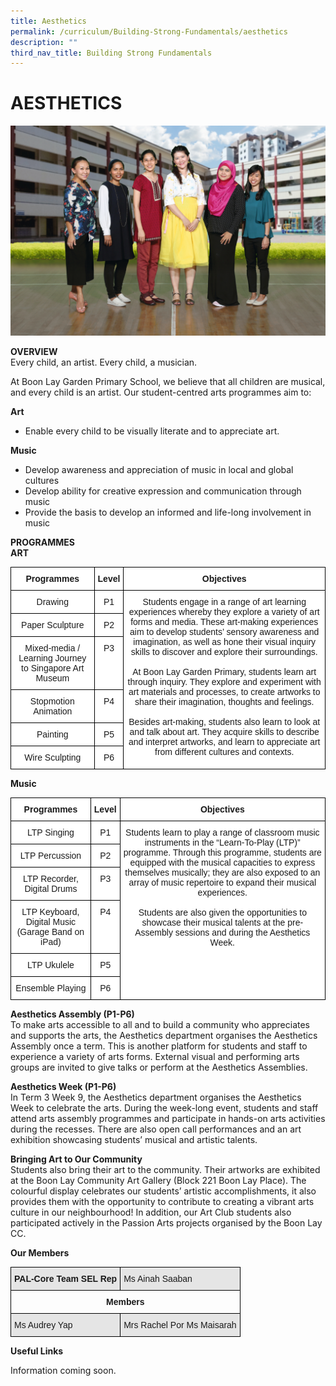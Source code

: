 ```yaml
---
title: Aesthetics
permalink: /curriculum/Building-Strong-Fundamentals/aesthetics
description: ""
third_nav_title: Building Strong Fundamentals
---
```

# AESTHETICS

![](/images/Art%20n%20Music%20Formal.jpg)

**OVERVIEW**<br>
Every child, an artist. Every child, a musician.

At Boon Lay Garden Primary School, we believe that all children are musical, and every child is an artist. Our student-centred arts programmes aim to:

**Art**
*	Enable every child to be visually literate and to appreciate art.

**Music**
*	Develop awareness and appreciation of music in local and global cultures
*	Develop ability for creative expression and communication through music
*	Provide the basis to develop an informed and life-long involvement in music

**PROGRAMMES**<br>
**ART**

<style type="text/css">
.tg  {border-collapse:collapse;border-spacing:0;}
.tg td{border-color:black;border-style:solid;border-width:1px;font-family:Arial, sans-serif;font-size:14px;
  overflow:hidden;padding:10px 5px;word-break:normal;}
.tg th{border-color:black;border-style:solid;border-width:1px;font-family:Arial, sans-serif;font-size:14px;
  font-weight:normal;overflow:hidden;padding:10px 5px;word-break:normal;}
.tg .tg-9hzb{background-color:#FFF;font-weight:bold;text-align:center;vertical-align:top}
.tg .tg-7yig{background-color:#FFF;text-align:center;vertical-align:top}
</style>
<table class="tg">
<thead>
  <tr>
    <th class="tg-9hzb">Programmes</th>
    <th class="tg-9hzb">Level</th>
    <th class="tg-9hzb">Objectives</th>
  </tr>
</thead>
<tbody>
  <tr>
    <td class="tg-7yig">Drawing</td>
    <td class="tg-7yig">P1</td>
    <td class="tg-7yig" rowspan="6">Students engage in a range of art learning experiences whereby they explore a variety of art forms and media. These art-making experiences aim to develop students’ sensory awareness and imagination, as well as hone their visual inquiry skills to discover and explore their surroundings.<br><br>At Boon Lay Garden Primary, students learn art through inquiry. They explore and experiment with art materials and processes, to create artworks to share their imagination, thoughts and feelings.<br><br>Besides art-making, students also learn to look at and talk about art. They acquire skills to describe and interpret artworks, and learn to appreciate art from different cultures and contexts.<br></td>
  </tr>
  <tr>
    <td class="tg-7yig">Paper Sculpture</td>
    <td class="tg-7yig">P2</td>
  </tr>
  <tr>
    <td class="tg-7yig">Mixed-media / Learning Journey to Singapore Art Museum</td>
    <td class="tg-7yig">P3</td>
  </tr>
  <tr>
    <td class="tg-7yig">Stopmotion Animation</td>
    <td class="tg-7yig">P4</td>
  </tr>
  <tr>
    <td class="tg-7yig">Painting</td>
    <td class="tg-7yig">P5</td>
  </tr>
  <tr>
    <td class="tg-7yig">Wire Sculpting</td>
    <td class="tg-7yig">P6</td>
  </tr>
</tbody>
</table>

**Music**

<style type="text/css">
.tg  {border-collapse:collapse;border-spacing:0;}
.tg td{border-color:black;border-style:solid;border-width:1px;font-family:Arial, sans-serif;font-size:14px;
  overflow:hidden;padding:10px 5px;word-break:normal;}
.tg th{border-color:black;border-style:solid;border-width:1px;font-family:Arial, sans-serif;font-size:14px;
  font-weight:normal;overflow:hidden;padding:10px 5px;word-break:normal;}
.tg .tg-9hzb{background-color:#FFF;font-weight:bold;text-align:center;vertical-align:top}
.tg .tg-7yig{background-color:#FFF;text-align:center;vertical-align:top}
</style>
<table class="tg">
<thead>
  <tr>
    <th class="tg-9hzb">Programmes</th>
    <th class="tg-9hzb">Level</th>
    <th class="tg-9hzb">Objectives</th>
  </tr>
</thead>
<tbody>
  <tr>
    <td class="tg-7yig">LTP Singing</td>
    <td class="tg-7yig">P1</td>
    <td class="tg-7yig" rowspan="6">Students learn to play a range of classroom music instruments in the “Learn-To-Play (LTP)” programme. Through this programme, students are equipped with the musical capacities to express themselves musically; they are also exposed to an array of music repertoire to expand their musical experiences.<br><br>Students are also given the opportunities to showcase their musical talents at the pre-Assembly sessions and during the Aesthetics Week.<br> </td>
  </tr>
  <tr>
    <td class="tg-7yig">LTP Percussion</td>
    <td class="tg-7yig">P2</td>
  </tr>
  <tr>
    <td class="tg-7yig">LTP Recorder, Digital Drums</td>
    <td class="tg-7yig">P3</td>
  </tr>
  <tr>
    <td class="tg-7yig">LTP Keyboard, Digital Music (Garage Band on iPad)</td>
    <td class="tg-7yig">P4</td>
  </tr>
  <tr>
    <td class="tg-7yig">LTP Ukulele</td>
    <td class="tg-7yig">P5</td>
  </tr>
  <tr>
    <td class="tg-7yig">Ensemble Playing</td>
    <td class="tg-7yig">P6</td>
  </tr>
</tbody>
</table>


**Aesthetics Assembly (P1-P6)**<br>
To make arts accessible to all and to build a community who appreciates and supports the arts, the Aesthetics department organises the Aesthetics Assembly once a term.  This is another platform for students and staff to experience a variety of arts forms. External visual and performing arts groups are invited to give talks or perform at the Aesthetics Assemblies.

**Aesthetics Week (P1-P6)**<br>
In Term 3 Week 9, the Aesthetics department organises the Aesthetics Week to celebrate the arts. During the week-long event, students and staff attend arts assembly programmes and participate in hands-on arts activities during the recesses. There are also open call performances and an art exhibition showcasing students’ musical and artistic talents. 

**Bringing Art to Our Community**<br>
Students also bring their art to the community. Their artworks are exhibited at the Boon Lay Community Art Gallery (Block 221 Boon Lay Place). The colourful display celebrates our students’ artistic accomplishments, it also provides them with the opportunity to contribute to creating a vibrant arts culture in our neighbourhood! In addition, our Art Club students also participated actively in the Passion Arts projects organised by the Boon Lay CC.

**Our Members**

<style type="text/css">
.tg  {border-collapse:collapse;border-spacing:0;}
.tg td{border-color:black;border-style:solid;border-width:1px;font-family:Arial, sans-serif;font-size:14px;
  overflow:hidden;padding:10px 5px;word-break:normal;}
.tg th{border-color:black;border-style:solid;border-width:1px;font-family:Arial, sans-serif;font-size:14px;
  font-weight:normal;overflow:hidden;padding:10px 5px;word-break:normal;}
.tg .tg-9678{background-color:#E5E5E5;text-align:left;vertical-align:top}
.tg .tg-mdf1{background-color:#E5E5E5;font-weight:bold;text-align:left;vertical-align:top}
.tg .tg-amwm{font-weight:bold;text-align:center;vertical-align:top}
</style>
<table class="tg">
<thead>
  <tr>
    <th class="tg-mdf1">PAL-Core Team SEL Rep</th>
    <th class="tg-9678">Ms Ainah Saaban<br></th>
  </tr>
</thead>
<tbody>
  <tr>
    <td class="tg-amwm" colspan="2">Members</td>
  </tr>
  <tr>
    <td class="tg-9678">Ms Audrey Yap  <br></td>
    <td class="tg-9678">Mrs Rachel Por                  Ms Maisarah </td>
  </tr>
</tbody>
</table>


**Useful Links**

Information coming soon.